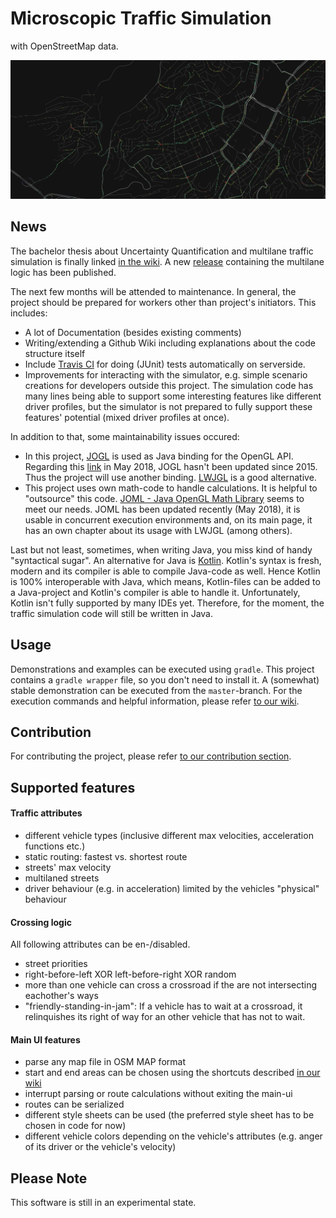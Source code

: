 # Microscopic Traffic Simulation

with OpenStreetMap data.

![Teaser: Stuttgart](resources/teaser_2018-06-12_Stuttgart.png "Teaser: Stuttgart")


## News

The bachelor thesis about Uncertainty Quantification and multilane traffic simulation is finally linked [in the wiki](https://github.com/sgs-us/microtrafficsim/wiki/papers#quantifizierung-von-unsicherheiten-in-mikroskopischer-verkehrssimulation).
A new [release](https://github.com/sgs-us/microtrafficsim/releases) containing the multilane logic has been published.

The next few months will be attended to maintenance.
In general, the project should be prepared for workers other than project's initiators.
This includes:
* A lot of Documentation (besides existing comments)
* Writing/extending a Github Wiki including explanations about the code structure itself
* Include [Travis CI](https://travis-ci.org) for doing (JUnit) tests automatically on serverside.
* Improvements for interacting with the simulator, e.g. simple scenario creations for developers outside this project.
  The simulation code has many lines being able to support some interesting features like different driver profiles, but the simulator is not prepared to fully support these features' potential (mixed driver profiles at once).

In addition to that, some maintainability issues occured:
* In this project, [JOGL](http://jogamp.org/jogl/www/) is used as Java binding for the OpenGL API.
Regarding this [link](http://jogamp.org/deployment/archive/rc/) in May 2018, JOGL hasn't been updated since 2015.
Thus the project will use another binding.
[LWJGL](https://www.lwjgl.org) is a good alternative.
* This project uses own math-code to handle calculations.
It is helpful to "outsource" this code.
[JOML - Java OpenGL Math Library](https://github.com/JOML-CI/JOML) seems to meet our needs.
JOML has been updated recently (May 2018), it is usable in concurrent execution environments and, on its main page, it has an own chapter about its usage with LWJGL (among others).

Last but not least, sometimes, when writing Java, you miss kind of handy "syntactical sugar".
An alternative for Java is [Kotlin](https://kotlinlang.org).
Kotlin's syntax is fresh, modern and its compiler is able to compile Java-code as well.
Hence Kotlin is 100% interoperable with Java, which means, Kotlin-files can be added to a Java-project and Kotlin's compiler is able to handle it.
Unfortunately, Kotlin isn't fully supported by many IDEs yet.
Therefore, for the moment, the traffic simulation code will still be written in Java.


## Usage

Demonstrations and examples can be executed using `gradle`.
This project contains a `gradle wrapper` file, so you don't need to install it.
A (somewhat) stable demonstration can be executed from the `master`-branch.
For the execution commands and helpful information, please refer [to our wiki](https://github.com/sgs-us/microtrafficsim/wiki/Usage#setup-demonstration-and-examples).


## Contribution

For contributing the project, please refer [to our contribution section](CONTRIBUTING.md).


## Supported features

#### Traffic attributes

* different vehicle types (inclusive different max velocities,
acceleration functions etc.)
* static routing: fastest vs. shortest route
* streets' max velocity
* multilaned streets
* driver behaviour (e.g. in acceleration) limited by the vehicles
"physical" behaviour


#### Crossing logic

All following attributes can be en-/disabled.
* street priorities
* right-before-left XOR left-before-right XOR random
* more than one vehicle can cross a crossroad if the are not
intersecting eachother's ways
* "friendly-standing-in-jam": If a vehicle has to wait at a crossroad,
it relinquishes its right of way for an other vehicle that has not to
wait.


#### Main UI features

* parse any map file in OSM MAP format
* start and end areas can be chosen using the shortcuts described
[in our wiki](https://github.com/sgs-us/microtrafficsim/wiki/Usage#controls)
* interrupt parsing or route calculations without exiting the main-ui
* routes can be serialized
* different style sheets can be used (the preferred style sheet has to
be chosen in code for now)
* different vehicle colors depending on the vehicle's attributes (e.g.
anger of its driver or the vehicle's velocity)


## Please Note

This software is still in an experimental state.
